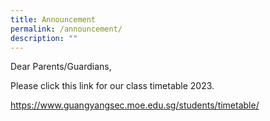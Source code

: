 ```yaml
---
title: Announcement
permalink: /announcement/
description: ""
---
```

Dear Parents/Guardians,

Please click this link for our class timetable 2023. 

https://www.guangyangsec.moe.edu.sg/students/timetable/